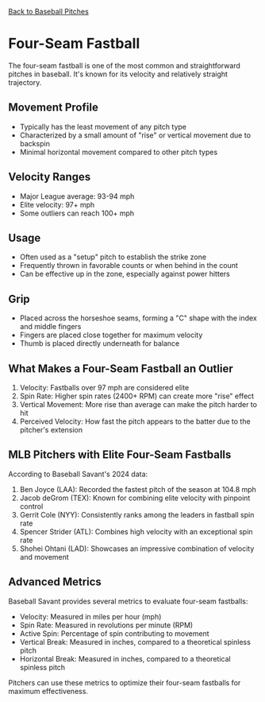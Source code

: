 [Back to Baseball Pitches](baseball-pitches.md)

# Four-Seam Fastball

The four-seam fastball is one of the most common and straightforward pitches in baseball. It's known for its velocity and relatively straight trajectory.

## Movement Profile

- Typically has the least movement of any pitch type
- Characterized by a small amount of "rise" or vertical movement due to backspin
- Minimal horizontal movement compared to other pitch types

## Velocity Ranges

- Major League average: 93-94 mph
- Elite velocity: 97+ mph
- Some outliers can reach 100+ mph

## Usage

- Often used as a "setup" pitch to establish the strike zone
- Frequently thrown in favorable counts or when behind in the count
- Can be effective up in the zone, especially against power hitters

## Grip

- Placed across the horseshoe seams, forming a "C" shape with the index and middle fingers
- Fingers are placed close together for maximum velocity
- Thumb is placed directly underneath for balance

## What Makes a Four-Seam Fastball an Outlier

1. Velocity: Fastballs over 97 mph are considered elite
2. Spin Rate: Higher spin rates (2400+ RPM) can create more "rise" effect
3. Vertical Movement: More rise than average can make the pitch harder to hit
4. Perceived Velocity: How fast the pitch appears to the batter due to the pitcher's extension

## MLB Pitchers with Elite Four-Seam Fastballs

According to Baseball Savant's 2024 data:

1. Ben Joyce (LAA): Recorded the fastest pitch of the season at 104.8 mph
2. Jacob deGrom (TEX): Known for combining elite velocity with pinpoint control
3. Gerrit Cole (NYY): Consistently ranks among the leaders in fastball spin rate
4. Spencer Strider (ATL): Combines high velocity with an exceptional spin rate
5. Shohei Ohtani (LAD): Showcases an impressive combination of velocity and movement

## Advanced Metrics

Baseball Savant provides several metrics to evaluate four-seam fastballs:

- Velocity: Measured in miles per hour (mph)
- Spin Rate: Measured in revolutions per minute (RPM)
- Active Spin: Percentage of spin contributing to movement
- Vertical Break: Measured in inches, compared to a theoretical spinless pitch
- Horizontal Break: Measured in inches, compared to a theoretical spinless pitch

Pitchers can use these metrics to optimize their four-seam fastballs for maximum effectiveness.
